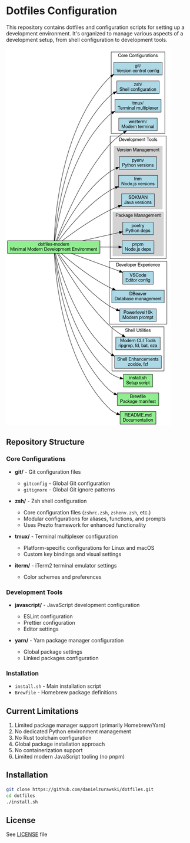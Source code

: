 # Dotfiles Configuration

This repository contains dotfiles and configuration scripts for setting up a development environment. It's organized to manage various aspects of a development setup, from shell configuration to development tools.

![Repository Structure](diagrams/structure.png)

## Repository Structure

### Core Configurations

- **git/** - Git configuration files
  - `gitconfig` - Global Git configuration
  - `gitignore` - Global Git ignore patterns
  
- **zsh/** - Zsh shell configuration
  - Core configuration files (`zshrc.zsh`, `zshenv.zsh`, etc.)
  - Modular configurations for aliases, functions, and prompts
  - Uses Prezto framework for enhanced functionality
  
- **tmux/** - Terminal multiplexer configuration
  - Platform-specific configurations for Linux and macOS
  - Custom key bindings and visual settings
  
- **iterm/** - iTerm2 terminal emulator settings
  - Color schemes and preferences
  
### Development Tools

- **javascript/** - JavaScript development configuration
  - ESLint configuration
  - Prettier configuration
  - Editor settings
  
- **yarn/** - Yarn package manager configuration
  - Global package settings
  - Linked packages configuration

### Installation

- `install.sh` - Main installation script
- `Brewfile` - Homebrew package definitions

## Current Limitations

1. Limited package manager support (primarily Homebrew/Yarn)
2. No dedicated Python environment management
3. No Rust toolchain configuration
4. Global package installation approach
5. No containerization support
6. Limited modern JavaScript tooling (no pnpm)

## Installation

```bash
git clone https://github.com/danielzurawski/dotfiles.git
cd dotfiles
./install.sh
```

## License

See [LICENSE](LICENSE) file